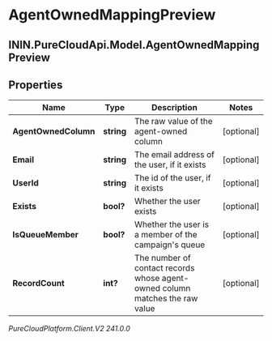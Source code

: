 # AgentOwnedMappingPreview

## ININ.PureCloudApi.Model.AgentOwnedMappingPreview

## Properties

|Name | Type | Description | Notes|
|------------ | ------------- | ------------- | -------------|
| **AgentOwnedColumn** | **string** | The raw value of the agent-owned column | [optional] |
| **Email** | **string** | The email address of the user, if it exists | [optional] |
| **UserId** | **string** | The id of the user, if it exists | [optional] |
| **Exists** | **bool?** | Whether the user exists | [optional] |
| **IsQueueMember** | **bool?** | Whether the user is a member of the campaign&#39;s queue | [optional] |
| **RecordCount** | **int?** | The number of contact records whose agent-owned column matches the raw value | [optional] |



_PureCloudPlatform.Client.V2 241.0.0_
